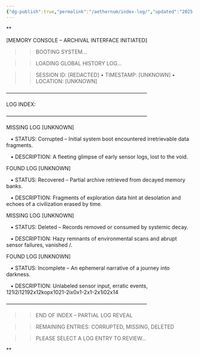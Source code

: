 ```yaml
---
{"dg-publish":true,"permalink":"/aethernum/index-log/","updated":"2025-03-24T20:54:38.705+07:00"}
---
```



**

[MEMORY CONSOLE – ARCHIVAL INTERFACE INITIATED]

>> BOOTING SYSTEM…  

>> LOADING GLOBAL HISTORY LOG…  

>> SESSION ID: [REDACTED] • TIMESTAMP: [UNKNOWN] • LOCATION: [UNKNOWN]

  

––––––––––––––––––––––––––––––––––––––––––––––––––––––

LOG INDEX:

––––––––––––––––––––––––––––––––––––––––––––––––––––––

MISSING LOG [UNKNOWN]

   • STATUS: Corrupted – Initial system boot encountered irretrievable data fragments.

   • DESCRIPTION: A fleeting glimpse of early sensor logs, lost to the void.  

  

FOUND LOG [UNKNOWN]

   • STATUS: Recovered – Partial archive retrieved from decayed memory banks.

   • DESCRIPTION: Fragments of exploration data hint at desolation and echoes of a civilization erased by time.

  

MISSING LOG [UNKNOWN]

   • STATUS: Deleted – Records removed or consumed by systemic decay.

   • DESCRIPTION: Hazy remnants of environmental scans and abrupt sensor failures, vanished /.

  

FOUND LOG [UNKNOWN]

   • STATUS: Incomplete – An ephemeral narrative of a journey into darkness.

   • DESCRIPTION: Unlabeled sensor input, erratic events, 121i2i12192x12kopx1021-2ix0x1-2x1-2x1i02x14 

  

––––––––––––––––––––––––––––––––––––––––––––––––––––––

>> END OF INDEX – PARTIAL LOG REVEAL  

>> REMAINING ENTRIES: CORRUPTED, MISSING, DELETED  

>> PLEASE SELECT A LOG ENTRY TO REVIEW…

  
  
**